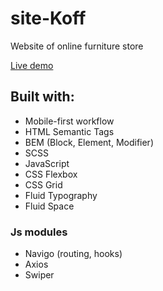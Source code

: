# site-Koff
Website of online furniture store

[Live demo](https://getfrontend.github.io/site-Koff/dist/)

## Built with:
* Mobile-first workflow
* HTML Semantic Tags
* BEM (Block, Element, Modifier)
* SCSS
* JavaScript
* CSS Flexbox
* CSS Grid
* Fluid Typography
* Fluid Space


### Js modules
* Navigo (routing, hooks)
* Axios
* Swiper